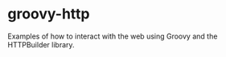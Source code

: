 groovy-http
===========

Examples of how to interact with the web using Groovy and the HTTPBuilder library.